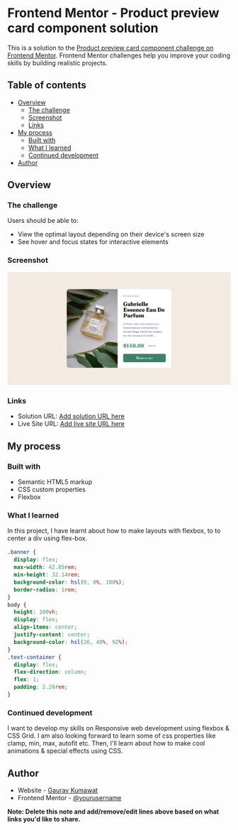 # Frontend Mentor - Product preview card component solution

This is a solution to the [Product preview card component challenge on Frontend Mentor](https://www.frontendmentor.io/challenges/product-preview-card-component-GO7UmttRfa). Frontend Mentor challenges help you improve your coding skills by building realistic projects.

## Table of contents

- [Overview](#overview)
  - [The challenge](#the-challenge)
  - [Screenshot](#screenshot)
  - [Links](#links)
- [My process](#my-process)
  - [Built with](#built-with)
  - [What I learned](#what-i-learned)
  - [Continued development](#continued-development)
- [Author](#author)

## Overview

### The challenge

Users should be able to:

- View the optimal layout depending on their device's screen size
- See hover and focus states for interactive elements

### Screenshot

![](ProjectScreenshots/Screenshot%202022-12-30%20at%2011-44-54%20Frontend%20Mentor%20Product%20preview%20card%20component.png)

### Links

- Solution URL: [Add solution URL here](https://your-solution-url.com)
- Live Site URL: [Add live site URL here](https://your-live-site-url.com)

## My process

### Built with

- Semantic HTML5 markup
- CSS custom properties
- Flexbox

### What I learned

In this project, I have learnt about how to make layouts with flexbox, to to center a div using flex-box.

```css
.banner {
  display: flex;
  max-width: 42.85rem;
  min-height: 32.14rem;
  background-color: hsl(0, 0%, 100%);
  border-radius: 1rem;
}
body {
  height: 100vh;
  display: flex;
  align-items: center;
  justify-content: center;
  background-color: hsl(26, 40%, 92%);
}
.text-container {
  display: flex;
  flex-direction: column;
  flex: 1;
  padding: 2.28rem;
}
```

### Continued development

I want to develop my skills on Responsive web development using flexbox & CSS Grid. I am also looking forward to learn some of css properties like clamp, min, max, autofit etc. Then, I'll learn about how to make cool animations & special effects using CSS.

## Author

- Website - [Gaurav Kumawat](https://www.your-site.com)
- Frontend Mentor - [@yourusername](https://www.frontendmentor.io/profile/yourusername)

**Note: Delete this note and add/remove/edit lines above based on what links you'd like to share.**
